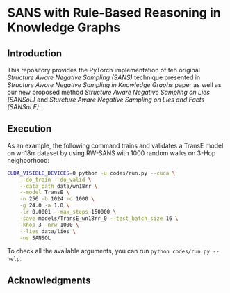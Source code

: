 # SANS with Rule-Based Reasoning in Knowledge Graphs

## Introduction

This repository provides the PyTorch implementation of teh original _Structure Aware Negative Sampling (SANS)_ technique presented in _Structure Aware Negative Sampling in Knowledge Graphs_ paper as well as our new proposed method _Structure Aware Negative Sampling on Lies (SANSoL)_ and _Sturcture Aware Negative Sampling on Lies and Facts (SANSoLF)_.

## Execution

As an example, the following command trains and validates a TransE model on wn18rr dataset by using RW-SANS with 1000 random walks on 3-Hop neighborhood:

```bash
CUDA_VISIBLE_DEVICES=0 python -u codes/run.py --cuda \
    --do_train --do_valid \
    --data_path data/wn18rr \
    --model TransE \
    -n 256 -b 1024 -d 1000 \
    -g 24.0 -a 1.0 \
    -lr 0.0001 --max_steps 150000 \
    -save models/TransE_wn18rr_0 --test_batch_size 16 \
    -khop 3 -nrw 1000 \
    --lies data/lies \
    -ns SANSOL
```

To check all the available arguments, you can run `python codes/run.py --help`.

## Acknowledgments
